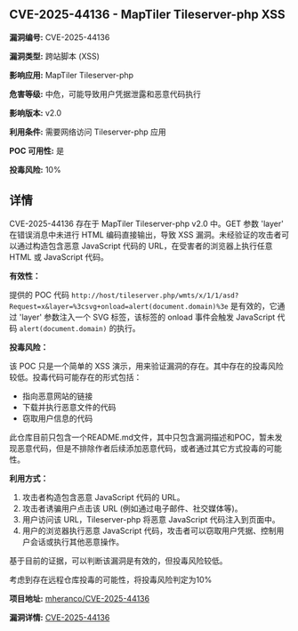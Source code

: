 ## CVE-2025-44136 - MapTiler Tileserver-php XSS

**漏洞编号:** CVE-2025-44136

**漏洞类型:** 跨站脚本 (XSS)

**影响应用:** MapTiler Tileserver-php

**危害等级:** 中危，可能导致用户凭据泄露和恶意代码执行

**影响版本:** v2.0

**利用条件:** 需要网络访问 Tileserver-php 应用

**POC 可用性:** 是

**投毒风险:** 10%

## 详情

CVE-2025-44136 存在于 MapTiler Tileserver-php v2.0 中。GET 参数 'layer' 在错误消息中未进行 HTML 编码直接输出，导致 XSS 漏洞。未经验证的攻击者可以通过构造包含恶意 JavaScript 代码的 URL，在受害者的浏览器上执行任意 HTML 或 JavaScript 代码。

**有效性：**

提供的 POC 代码 `http://host/tileserver.php/wmts/x/1/1/asd?Request=x&layer=%3csvg+onload=alert(document.domain)%3e`  是有效的，它通过 'layer' 参数注入一个 SVG 标签，该标签的 onload 事件会触发 JavaScript 代码 `alert(document.domain)` 的执行。

**投毒风险：**

该 POC 只是一个简单的 XSS 演示，用来验证漏洞的存在。其中存在的投毒风险较低。投毒代码可能存在的形式包括：

*   指向恶意网站的链接
*   下载并执行恶意文件的代码
*   窃取用户信息的代码

此仓库目前只包含一个README.md文件，其中只包含漏洞描述和POC，暂未发现恶意代码，但是不排除作者后续添加恶意代码，或者通过其它方式投毒的可能性。

**利用方式：**

1.  攻击者构造包含恶意 JavaScript 代码的 URL。
2.  攻击者诱骗用户点击该 URL (例如通过电子邮件、社交媒体等)。
3.  用户访问该 URL，Tileserver-php 将恶意 JavaScript 代码注入到页面中。
4.  用户的浏览器执行恶意 JavaScript 代码，攻击者可以窃取用户凭据、控制用户会话或执行其他恶意操作。

基于目前的证据，可以判断该漏洞是有效的，但投毒风险较低。

考虑到存在远程仓库投毒的可能性，将投毒风险判定为10%

**项目地址:** [mheranco/CVE-2025-44136](https://github.com/mheranco/CVE-2025-44136)

**漏洞详情:** [CVE-2025-44136](https://nvd.nist.gov/vuln/detail/CVE-2025-44136)